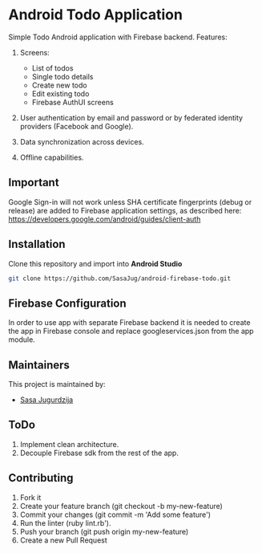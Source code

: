 # Android Todo Application

Simple Todo Android application with Firebase backend. Features:

1. Screens: 
    * List of todos
    * Single todo details
    * Create new todo 
    * Edit existing todo
    * Firebase AuthUI screens
    
2. User authentication by email and password or by federated identity providers (Facebook and Google).

3. Data synchronization across devices.

4. Offline capabilities.

## Important
Google Sign-in will not work unless SHA certificate fingerprints (debug or release) are added to Firebase application settings, as described here:
https://developers.google.com/android/guides/client-auth

## Installation
Clone this repository and import into **Android Studio**
```bash
git clone https://github.com/SasaJug/android-firebase-todo.git
```

## Firebase Configuration
In order to use app with separate Firebase backend it is needed to create the app in Firebase console and replace googleservices.json from the app module.


## Maintainers
This project is maintained by:
* [Sasa Jugurdzija](http://github.com/SasaJug)

## ToDo
1. Implement clean architecture.
2. Decouple Firebase sdk from the rest of the app.


## Contributing

1. Fork it
2. Create your feature branch (git checkout -b my-new-feature)
3. Commit your changes (git commit -m 'Add some feature')
4. Run the linter (ruby lint.rb').
5. Push your branch (git push origin my-new-feature)
6. Create a new Pull Request
